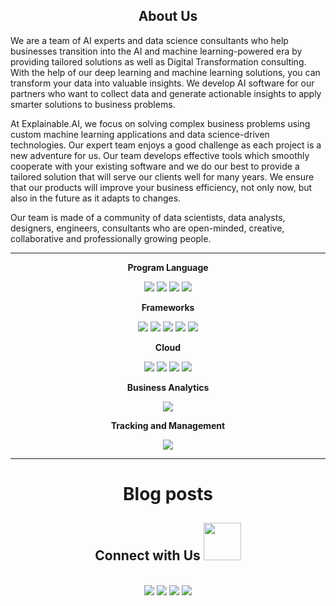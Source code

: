 <div align="center">  
  
## About Us
  
<div align="left"> 
We are a team of AI experts and data science consultants who help businesses transition into the AI and machine learning-powered era by providing tailored solutions as well as Digital Transformation consulting. With the help of our deep learning and machine learning solutions, you can transform your data into valuable insights.
We develop AI software for our partners who want to collect data and generate actionable insights to apply smarter solutions to business problems.
  

At Explainable.AI, we focus on solving complex business problems using custom machine learning applications and data science-driven technologies.
Our expert team enjoys a good challenge as each project is a new adventure for us. Our team develops effective tools which smoothly cooperate with your existing software and we do our best to provide a tailored solution that will serve our clients well for many years. We ensure that our products will improve your business efficiency, not only now, but also in the future as it adapts to changes.

Our team is made of a community of data scientists, data analysts, designers, engineers, consultants who are open-minded, creative, collaborative and professionally growing people.

----
<div align="center">   
  
 **Program Language** 
  
<img  src ="https://img.shields.io/badge/Keras-D00000?style=for-the-badge&logo=Keras&logoColor=white" />
<img   src ="https://img.shields.io/badge/TensorFlow-FF6F00?style=for-the-badge&logo=TensorFlow&logoColor=white"   />
<img   src ="https://img.shields.io/badge/PyTorch-EE4C2C?style=for-the-badge&logo=PyTorch&logoColor=white"  />
<img   src = "https://img.shields.io/badge/MySQL-00000F?style=for-the-badge&logo=mysql&logoColor=white"  />

  **Frameworks**

<img  src = "https://img.shields.io/badge/Git-F05032?style=for-the-badge&logo=git&logoColor=white" />
<img  src = "https://img.shields.io/badge/conda-342B029.svg?&style=for-the-badge&logo=anaconda&logoColor=white" />
<img  src = "https://img.shields.io/badge/Docker-2CA5E0?style=for-the-badge&logo=docker&logoColor=white" />
<img  src = "https://img.shields.io/badge/Microsoft-666666?style=for-the-badge&logo=microsoft&logoColor=white"  />
<img  src = "https://img.shields.io/badge/Jupyter-F37626.svg?&style=for-the-badge&logo=Jupyter&logoColor=white" />

**Cloud** 
  
<img  src ="https://img.shields.io/badge/Azure_DevOps-0078D7?style=for-the-badge&logo=azure-devops&logoColor=white" />
<img  src ="https://img.shields.io/badge/Google_Cloud-4285F4?style=for-the-badge&logo=google-cloud&logoColor=white" />
<img  src ="https://img.shields.io/badge/microsoft%20azure-0089D6?style=for-the-badge&logo=microsoft-azure&logoColor=white" />
<img src ="https://img.shields.io/badge/Amazon_AWS-232F3E?style=for-the-badge&logo=amazon-aws&logoColor=white" />
  
**Business Analytics**
  
<img src = "https://img.shields.io/badge/PowerBI-F2C811?style=for-the-badge&logo=Power%20BI&logoColor=white" />

 **Tracking and Management**
  
<img src ="https://img.shields.io/badge/Weights_&_Biases-FFBE00?style=for-the-badge&logo=WeightsAndBiases&logoColor=white" />
  
----
  
 # Blog posts
<!-- BLOG-POST-LIST:START -->
<!-- BLOG-POST-LIST:END -->
  
<div align="center"> 
  
## Connect with Us <img src="https://media.giphy.com/media/LnQjpWaON8nhr21vNW/giphy.gif" width="60">
<br>
<a href="https://twitter.com/eXplAIn_able"><img src="https://img.shields.io/badge/Twitter-1DA1F2?style=for-the-badge&logo=twitter&logoColor=white"></a>
<a href="https://www.linkedin.com/company/explaiinable//"><img src="https://img.shields.io/badge/LinkedIn-0077B5?style=for-the-badge&logo=linkedin&logoColor=white"></a>
<a href="mailto:explainableai2021@gmail.com"><img src="https://img.shields.io/badge/Gmail-D14836?style=for-the-badge&logo=gmail&logoColor=white"></a>
<a href="https://www.youtube.com/channel/UCHIWzzTu4TCRJi62_AhaW7w"><img src ="https://img.shields.io/badge/YouTube-FF0000?style=for-the-badge&logo=youtube&logoColor=white" ></a>

<br><br>
----
<!--
**explainable-ai/explainable-ai** is a ✨ _special_ ✨ repository because its `README.md` (this file) appears on your GitHub profile.

Here are some ideas to get you started:

- 🔭 I’m currently working on ...
- 🌱 I’m currently learning ...
- 👯 I’m looking to collaborate on ...
- 🤔 I’m looking for help with ...
- 💬 Ask me about ...
- 📫 How to reach me: ...
- 😄 Pronouns: ...
- ⚡ Fun fact: ...

![Visitor](https://visitor-badge.laobi.icu/badge?page_id=explainable-ai.explainable-ai)

<a href="mailto:explainableai2021@gmail.com">![explainableai2021@gmail.com](https://img.shields.io/badge/Gmail-D14836?style=for-the-badge&logo=gmail&logoColor=white)</a>
-->




